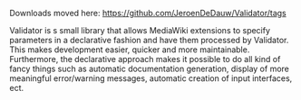 Downloads moved here: https://github.com/JeroenDeDauw/Validator/tags

Validator is s small library that allows MediaWiki extensions to specify parameters in a declarative fashion and have them processed by Validator. This makes development easier, quicker and more maintainable. Furthermore, the declarative approach makes it possible to do all kind of fancy things such as automatic documentation generation, display of more meaningful error/warning messages, automatic creation of input interfaces, ect.